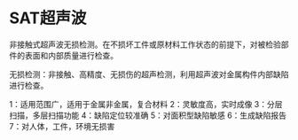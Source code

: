 

# SAT超声波
非接触式超声波无损检测。在不损坏工件或原材料工作状态的前提下，对被检验部件的表面和内部质量进行检查。

无损检测：非接触、高精度、无损伤的超声检测，利用超声波对金属构件内部缺陷进行检查。

1：适用范围广，适用于金属非金属，复合材料
2：灵敏度高，实时成像
3：分层扫描，多层扫描功能
4：缺陷定位较准确
5：对面积型缺陷敏感
6：生成缺陷报告
7：对人体，工件，环境无损害
